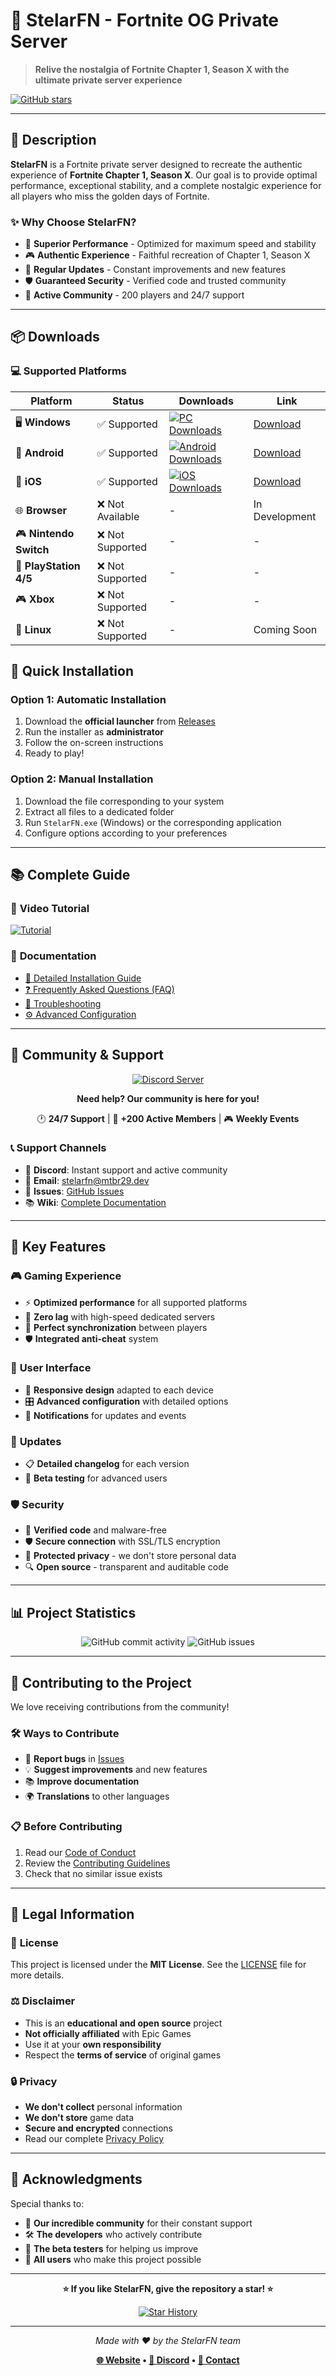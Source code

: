 # 🌟 **StelarFN** - Fortnite OG Private Server

> **Relive the nostalgia of Fortnite Chapter 1, Season X with the ultimate private server experience**


[![GitHub stars](https://img.shields.io/github/stars/StelarFN/StelarFN?style=for-the-badge&logo=star&color=yellow)](https://github.com/StelarFN/StelarFN/stargazers)

---

## 📝 **Description**

**StelarFN** is a Fortnite private server designed to recreate the authentic experience of **Fortnite Chapter 1, Season X**. Our goal is to provide optimal performance, exceptional stability, and a complete nostalgic experience for all players who miss the golden days of Fortnite.

### ✨ **Why Choose StelarFN?**

- 🚀 **Superior Performance** - Optimized for maximum speed and stability
- 🎮 **Authentic Experience** - Faithful recreation of Chapter 1, Season X
- 🔄 **Regular Updates** - Constant improvements and new features
- 🛡️ **Guaranteed Security** - Verified code and trusted community
- 👥 **Active Community** - 200 players and 24/7 support

---

## 📦 **Downloads**

### 💻 **Supported Platforms**

| Platform | Status | Downloads | Link |
|----------|--------|-----------|------|
| 🖥️ **Windows** | ✅ Supported | [![PC Downloads](https://img.shields.io/github/downloads/StelarFN/StelarFN/PC/total?label=Downloads&style=flat-square&color=success)](https://github.com/StelarFN/StelarFN/releases/tag/PC) | [Download](https://github.com/StelarFN/StelarFN/releases/tag/PC) |
| 📱 **Android** | ✅ Supported | [![Android Downloads](https://img.shields.io/github/downloads/StelarFN/StelarFN/phone/total?label=Downloads&style=flat-square&color=success)](https://github.com/StelarFN/StelarFN/releases/tag/phone) | [Download](https://github.com/StelarFN/StelarFN/releases/tag/phone) |
| 🍎 **iOS** | ✅ Supported | [![iOS Downloads](https://img.shields.io/github/downloads/StelarFN/StelarFN/phone/total?label=Downloads&style=flat-square&color=success)](https://github.com/StelarFN/StelarFN/releases/tag/IOS) | [Download](https://github.com/StelarFN/StelarFN/releases/tag/IOS) |
| 🌐 **Browser** | ❌ Not Available | - | In Development |
| 🎮 **Nintendo Switch** | ❌ Not Supported | - | - |
| 🎯 **PlayStation 4/5** | ❌ Not Supported | - | - |
| 🎮 **Xbox** | ❌ Not Supported | - | - |
| 🐧 **Linux** | ❌ Not Supported | - | Coming Soon |



## 🚀 **Quick Installation**

### **Option 1: Automatic Installation**
1. Download the **official launcher** from [Releases](https://github.com/StelarFN/StelarFN/releases)
2. Run the installer as **administrator**
3. Follow the on-screen instructions
4. Ready to play!

### **Option 2: Manual Installation**
1. Download the file corresponding to your system
2. Extract all files to a dedicated folder
3. Run `StelarFN.exe` (Windows) or the corresponding application
4. Configure options according to your preferences

---

## 📚 **Complete Guide**

### 🎥 **Video Tutorial**
[![Tutorial](https://img.shields.io/badge/Watch_Complete_Tutorial-red?style=for-the-badge&logo=youtube)](https://github.com/user-attachments/assets/195ef096-bb6d-4454-8d0b-647313cd7f99)

### 📖 **Documentation**
- [🔧 Detailed Installation Guide](./docs/INSTALLATION.md)
- [❓ Frequently Asked Questions (FAQ)](./docs/FAQ.md)
- [🐛 Troubleshooting](./docs/TROUBLESHOOTING.md)
- [⚙️ Advanced Configuration](./docs/ADVANCED_CONFIG.md)

---

## 💬 **Community & Support**

<div align="center">

[![Discord Server](https://img.shields.io/badge/Join_Discord-7289da?style=for-the-badge&logo=discord&logoColor=white)](https://discord.gg/stelarFN)

**Need help? Our community is here for you!**

🕐 **24/7 Support** | 👥 **+200 Active Members** | 🎮 **Weekly Events**

</div>

### 📞 **Support Channels**
- 💬 **Discord**: Instant support and active community
- 📧 **Email**: stelarfn@mtbr29.dev
- 🐛 **Issues**: [GitHub Issues](https://github.com/StelarFN/StelarFN/issues)
- 📚 **Wiki**: [Complete Documentation](https://github.com/StelarFN/StelarFN/wiki)

---

## 🔧 **Key Features**

### 🎮 **Gaming Experience**
- ⚡ **Optimized performance** for all supported platforms
- 🎯 **Zero lag** with high-speed dedicated servers
- 🔄 **Perfect synchronization** between players
- 🛡️ **Integrated anti-cheat** system

### 🎨 **User Interface**
- 📱 **Responsive design** adapted to each device
- 🎛️ **Advanced configuration** with detailed options
- 🔔 **Notifications** for updates and events

### 🔄 **Updates**
- 📋 **Detailed changelog** for each version
- 🧪 **Beta testing** for advanced users

### 🛡️ **Security**
- 🔐 **Verified code** and malware-free
- 🛡️ **Secure connection** with SSL/TLS encryption
- 👤 **Protected privacy** - we don't store personal data
- 🔍 **Open source** - transparent and auditable code

---

## 📊 **Project Statistics**

<div align="center">

![GitHub commit activity](https://img.shields.io/github/commit-activity/m/StelarFN/StelarFN?style=flat-square)
![GitHub issues](https://img.shields.io/github/issues/StelarFN/StelarFN?style=flat-square)

</div>

---

## 🤝 **Contributing to the Project**

We love receiving contributions from the community!

### 🛠️ **Ways to Contribute**
- 🐛 **Report bugs** in [Issues](https://github.com/StelarFN/StelarFN/issues)
- 💡 **Suggest improvements** and new features
- 📚 **Improve documentation**
- 🌍 **Translations** to other languages

### 📋 **Before Contributing**
1. Read our [Code of Conduct](./CODE_OF_CONDUCT.md)
2. Review the [Contributing Guidelines](./CONTRIBUTING.md)
3. Check that no similar issue exists

---

## 📜 **Legal Information**

### 📄 **License**
This project is licensed under the **MIT License**. See the [LICENSE](./LICENSE) file for more details.

### ⚖️ **Disclaimer**
- This is an **educational and open source** project
- **Not officially affiliated** with Epic Games
- Use it at your **own responsibility**
- Respect the **terms of service** of original games

### 🔒 **Privacy**
- **We don't collect** personal information
- **We don't store** game data
- **Secure and encrypted** connections
- Read our complete [Privacy Policy](./PRIVACY.md)

---

## 🙏 **Acknowledgments**

Special thanks to:
- 👥 **Our incredible community** for their constant support
- 🛠️ **The developers** who actively contribute
- 🧪 **The beta testers** for helping us improve
- 💝 **All users** who make this project possible

---

<div align="center">

**⭐ If you like StelarFN, give the repository a star! ⭐**

[![Star History](https://img.shields.io/github/stars/StelarFN/StelarFN?style=social)](https://github.com/StelarFN/StelarFN/stargazers)

---

*Made with ❤️ by the StelarFN team*

**[🌐 Website](https://stelarfn.com) • [📱 Discord](https://discord.gg/stelarFN) • [📧 Contact](mailto:stelarfn@mtbr29.dev)**

</div>
